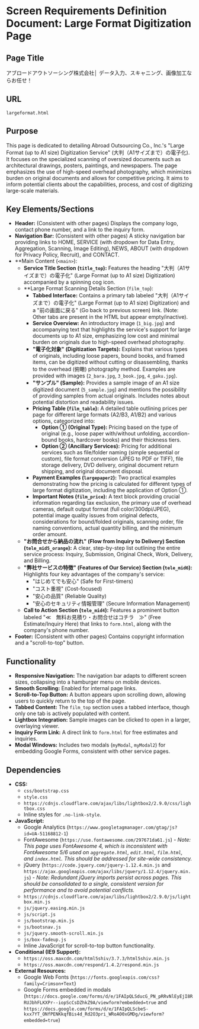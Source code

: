 # Screen Requirements Definition Document: Large Format Digitization Page

## Page Title
アブロードアウトソーシング株式会社│ データ入力、スキャニング、画像加工ならお任せ！

## URL
`largeformat.html`

## Purpose
This page is dedicated to detailing Abroad Outsourcing Co., Inc.'s "Large Format (up to A1 size) Digitization Service" (大判（A1サイズまで）の電子化). It focuses on the specialized scanning of oversized documents such as architectural drawings, posters, paintings, and newspapers. The page emphasizes the use of high-speed overhead photography, which minimizes burden on original documents and allows for competitive pricing. It aims to inform potential clients about the capabilities, process, and cost of digitizing large-scale materials.

## Key Elements/Sections
*   **Header:** (Consistent with other pages) Displays the company logo, contact phone number, and a link to the inquiry form.
*   **Navigation Bar:** (Consistent with other pages) A sticky navigation bar providing links to HOME, SERVICE (with dropdown for Data Entry, Aggregation, Scanning, Image Editing), NEWS, ABOUT (with dropdown for Privacy Policy, Recruit), and CONTACT.
*   **Main Content (`<main>`):
    *   **Service Title Section (`title_top`):** Features the heading "大判（A1サイズまで）の電子化" (Large Format (up to A1 size) Digitization) accompanied by a spinning cog icon.
    *   **Large Format Scanning Details Section (`film_top`):
        *   **Tabbed Interface:** Contains a primary tab labeled "大判（A1サイズまで）の電子化" (Large Format (up to A1 size) Digitization) and a "前の画面に戻る" (Go back to previous screen) link. (Note: Other tabs are present in the HTML but appear empty/inactive).
        *   **Service Overview:** An introductory image (`1_big.jpg`) and accompanying text that highlights the service's support for large documents up to A1 size, emphasizing low cost and minimal burden on originals due to high-speed overhead photography.
        *   **"電子化対象" (Digitization Targets):** Explains that various types of originals, including loose papers, bound books, and framed items, can be digitized without cutting or disassembling, thanks to the overhead (俯瞰) photography method. Examples are provided with images (`2_bara.jpg`, `3_book.jpg`, `4_gaku.jpg`).
        *   **"サンプル" (Sample):** Provides a sample image of an A1 size digitized document (`5_sample.jpg`) and mentions the possibility of providing samples from actual originals. Includes notes about potential distortion and readability issues.
        *   **Pricing Table (`film_table`):** A detailed table outlining prices per page for different large formats (A2/B3, A1/B2) and various options, categorized into:
            *   **Option ① (Original Type):** Pricing based on the type of original (e.g., loose paper with/without unfolding, accordion-bound books, hardcover books) and their thickness tiers.
            *   **Option ② (Ancillary Services):** Pricing for additional services such as file/folder naming (simple sequential or custom), file format conversion (JPEG to PDF or TIFF), file storage delivery, DVD delivery, original document return shipping, and original document disposal.
        *   **Payment Examples (`largepaper2`):** Two practical examples demonstrating how the pricing is calculated for different types of large format digitization, including the application of Option ①.
        *   **Important Notes (`film_price`):** A text block providing crucial information regarding tax exclusion, the primary use of overhead cameras, default output format (full color/300dpi/JPEG), potential image quality issues from original defects, considerations for bound/folded originals, scanning order, file naming conventions, actual quantity billing, and the minimum order amount.
    *   **"お問合せから納品の流れ" (Flow from Inquiry to Delivery) Section (`tele_mid5_orange`):** A clear, step-by-step list outlining the entire service process: Inquiry, Submission, Original Check, Work, Delivery, and Billing.
    *   **"弊社サービスの特徴" (Features of Our Service) Section (`tele_mid6`):** Highlights four key advantages of the company's service:
        *   "はじめてでも安心" (Safe for First-timers)
        *   "コスト重視" (Cost-focused)
        *   "安心の品質" (Reliable Quality)
        *   "安心のセキュリティ情報管理" (Secure Information Management)
    *   **Call to Action Section (`tele_mid4`):** Features a prominent button labeled "≪　無料お見積り・お問合せはコチラ　≫" (Free Estimate/Inquiry Here) that links to `form.html`, along with the company's phone number.
*   **Footer:** (Consistent with other pages) Contains copyright information and a "scroll-to-top" button.

## Functionality
*   **Responsive Navigation:** The navigation bar adapts to different screen sizes, collapsing into a hamburger menu on mobile devices.
*   **Smooth Scrolling:** Enabled for internal page links.
*   **Scroll-to-Top Button:** A button appears upon scrolling down, allowing users to quickly return to the top of the page.
*   **Tabbed Content:** The `film_top` section uses a tabbed interface, though only one tab is actively populated with content.
*   **Lightbox Integration:** Sample images can be clicked to open in a larger, overlaying viewer.
*   **Inquiry Form Link:** A direct link to `form.html` for free estimates and inquiries.
*   **Modal Windows:** Includes two modals (`myModal`, `myModal2`) for embedding Google Forms, consistent with other service pages.

## Dependencies
*   **CSS:**
    *   `css/bootstrap.css`
    *   `style.css`
    *   `https://cdnjs.cloudflare.com/ajax/libs/lightbox2/2.9.0/css/lightbox.css`
    *   Inline styles for `.no-link-style`.
*   **JavaScript:**
    *   Google Analytics (`https://www.googletagmanager.com/gtag/js?id=UA-51168812-1`)
    *   FontAwesome (`https://use.fontawesome.com/297671da61.js`) - *Note: This page uses FontAwesome 4, which is inconsistent with FontAwesome 5/6 used on `aggregate.html`, `edit.html`, `film.html`, and `index.html`. This should be addressed for site-wide consistency.*
    *   jQuery (`https://code.jquery.com/jquery-1.12.4.min.js` and `https://ajax.googleapis.com/ajax/libs/jquery/1.12.4/jquery.min.js`) - *Note: Redundant jQuery imports persist across pages. This should be consolidated to a single, consistent version for performance and to avoid potential conflicts.*
    *   `https://cdnjs.cloudflare.com/ajax/libs/lightbox2/2.9.0/js/lightbox.min.js`
    *   `js/jquery.easing.min.js`
    *   `js/script.js`
    *   `js/bootstrap.min.js`
    *   `js/bootsnav.js`
    *   `js/jquery.smooth-scroll.min.js`
    *   `js/box-fadeup.js`
    *   Inline JavaScript for scroll-to-top button functionality.
*   **Conditional (IE9 Support):**
    *   `https://oss.maxcdn.com/html5shiv/3.7.3/html5shiv.min.js`
    *   `https://oss.maxcdn.com/respond/1.4.2/respond.min.js`
*   **External Resources:**
    *   Google Web Fonts (`https://fonts.googleapis.com/css?family=Crimson+Text`)
    *   Google Forms embedded in modals (`https://docs.google.com/forms/d/e/1FAIpQLSducG_PN_pRRvNlEyEjI8RRUJbhFLKXPr--iopScCsDZhkZ9A/viewform?embedded=true` and `https://docs.google.com/forms/d/e/1FAIpQLScbeS-kxx7YT_ONfPENKkqfBis4d_Rd2O3pri_WRoAO0xGMDg/viewform?embedded=true`)